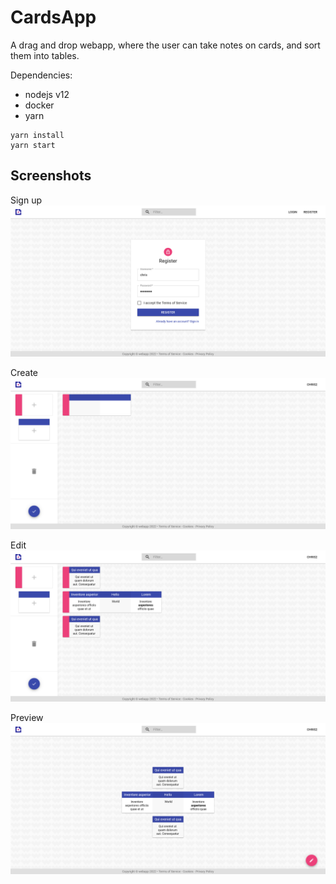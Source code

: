 # CardsApp

A drag and drop webapp, where the user can take notes on cards, and sort them into tables.

Dependencies:

* nodejs v12
* docker
* yarn


```
yarn install
yarn start
```

## Screenshots

Sign up
![Sign up](https://github.com/sbchris9/cards/blob/main/screenshots/1.png)

Create
![Create](https://github.com/sbchris9/cards/blob/main/screenshots/2.png)

Edit
![Edit](https://github.com/sbchris9/cards/blob/main/screenshots/3.png)

Preview
![Preview](https://github.com/sbchris9/cards/blob/main/screenshots/4.png)
